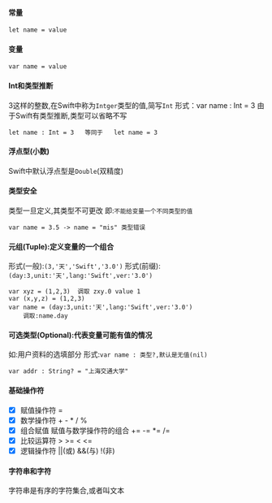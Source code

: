 #### 常量
```
let name = value
```
#### 变量
```
var name = value
```
#### Int和类型推断
3这样的整数,在Swift中称为`Intger`类型的值,简写`Int`
形式：var name : Int = 3 由于Swift有类型推断,类型可以省略不写
```
let name : Int = 3   等同于   let name = 3
```
#### 浮点型(小数)
Swift中默认浮点型是`Double`(双精度)

#### 类型安全
类型一旦定义,其类型不可更改 即:`不能给变量一个不同类型的值`
```
var name = 3.5 -> name = "mis" 类型错误
```

#### 元组(Tuple):定义变量的一个组合
形式(一般):`(3,'天','Swift','3.0')`
形式(前缀):`(day:3,unit:'天',lang:'Swift',ver:'3.0')`
```
var xyz = (1,2,3)  调取 zxy.0 value 1
var (x,y,z) = (1,2,3)
var name = (day:3,unit:'天',lang:'Swift',ver:'3.0')
    调取:name.day
```
#### 可选类型(Optional):代表变量可能有值的情况
如:用户资料的选填部分
形式:`var name : 类型?,默认是无值(nil)`
```
var addr : String? = "上海交通大学"
```
#### 基础操作符
 - [x] 赋值操作符 =
 - [x] 数学操作符 + - * / %
 - [x] 组合赋值 赋值与数学操作符的组合 += -= *= /=
 - [x] 比较运算符 > >= < <=
 - [x] 逻辑操作符 ||(或) &&(与) !(非)

 #### 字符串和字符
 字符串是有序的字符集合,或者叫文本
 
